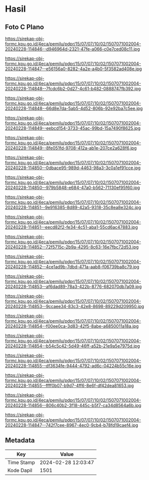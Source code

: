# Hasil

## Foto C Plano

https://sirekap-obj-formc.kpu.go.id/4eca/pemilu/pdpr/15/07/07/10/02/1507071002004-20240228-114846--d946964d-2321-47fe-a066-c0e7ced08c11.jpg

https://sirekap-obj-formc.kpu.go.id/4eca/pemilu/pdpr/15/07/07/10/02/1507071002004-20240228-114847--e56156a0-8282-4a2e-a4b0-5f3582ad408e.jpg

https://sirekap-obj-formc.kpu.go.id/4eca/pemilu/pdpr/15/07/07/10/02/1507071002004-20240228-114848--7fcdc6b2-0d27-4c61-b482-0888747fb392.jpg

https://sirekap-obj-formc.kpu.go.id/4eca/pemilu/pdpr/15/07/07/10/02/1507071002004-20240228-114848--66d8e7da-5ab5-4d52-806b-92e92ba7c5ee.jpg

https://sirekap-obj-formc.kpu.go.id/4eca/pemilu/pdpr/15/07/07/10/02/1507071002004-20240228-114849--eebcd154-3733-45ac-99bd-15a7490f8625.jpg

https://sirekap-obj-formc.kpu.go.id/4eca/pemilu/pdpr/15/07/07/10/02/1507071002004-20240228-114849--8fe051fd-9708-412a-ab1e-207ce2a628f6.jpg

https://sirekap-obj-formc.kpu.go.id/4eca/pemilu/pdpr/15/07/07/10/02/1507071002004-20240228-114850--0dbace95-989d-4463-98a3-3c0a1ef91cce.jpg

https://sirekap-obj-formc.kpu.go.id/4eca/pemilu/pdpr/15/07/07/10/02/1507071002004-20240228-114850--979b5848-e684-47a0-b562-71130ef95f60.jpg

https://sirekap-obj-formc.kpu.go.id/4eca/pemilu/pdpr/15/07/07/10/02/1507071002004-20240228-114851--9e916385-8d89-42a5-9318-35c8ea8e324c.jpg

https://sirekap-obj-formc.kpu.go.id/4eca/pemilu/pdpr/15/07/07/10/02/1507071002004-20240228-114851--eecd82f2-fe34-4c51-aba1-55cd6ac47883.jpg

https://sirekap-obj-formc.kpu.go.id/4eca/pemilu/pdpr/15/07/07/10/02/1507071002004-20240228-114852--72f5715c-2b9a-4295-8c63-16e7fbc72d53.jpg

https://sirekap-obj-formc.kpu.go.id/4eca/pemilu/pdpr/15/07/07/10/02/1507071002004-20240228-114852--4ce1ad9b-7dbd-471a-aab8-f06739ba8c79.jpg

https://sirekap-obj-formc.kpu.go.id/4eca/pemilu/pdpr/15/07/07/10/02/1507071002004-20240228-114853--af6dad89-78a3-422b-8776-682070db7a09.jpg

https://sirekap-obj-formc.kpu.go.id/4eca/pemilu/pdpr/15/07/07/10/02/1507071002004-20240228-114853--9ccaee34-83c3-42e8-8698-89229d209950.jpg

https://sirekap-obj-formc.kpu.go.id/4eca/pemilu/pdpr/15/07/07/10/02/1507071002004-20240228-114854--f00ee0ca-3d83-42f5-8abe-a6850011a18a.jpg

https://sirekap-obj-formc.kpu.go.id/4eca/pemilu/pdpr/15/07/07/10/02/1507071002004-20240228-114854--b54c5c42-5d49-46ff-a52b-21e9a5e7975d.jpg

https://sirekap-obj-formc.kpu.go.id/4eca/pemilu/pdpr/15/07/07/10/02/1507071002004-20240228-114855--df3634fe-9444-4792-ad6c-04224b55c16e.jpg

https://sirekap-obj-formc.kpu.go.id/4eca/pemilu/pdpr/15/07/07/10/02/1507071002004-20240228-114855--ffff0b07-b9d7-4ff6-8e6f-df42dea81653.jpg

https://sirekap-obj-formc.kpu.go.id/4eca/pemilu/pdpr/15/07/07/10/02/1507071002004-20240228-114856--806c40b2-3f18-445c-b5f7-ca34d8564a6b.jpg

https://sirekap-obj-formc.kpu.go.id/4eca/pemilu/pdpr/15/07/07/10/02/1507071002004-20240228-114847--742f7cee-8967-4ec0-9cb4-b78fd19caef4.jpg


## Metadata

| Key        | Value               |
| ---------- | ------------------- |
| Time Stamp | 2024-02-28 12:03:47 |
| Kode Dapil | 1501                |



